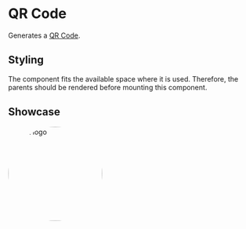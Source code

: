 <script lang="ts">
    import QRCode from "$lib/components/QRCode.svelte";
    import logoOnChainDark from "$lib/assets/logo-onchain-dark.svg";
</script>

# QR Code

Generates a [QR Code](https://www.qrcode.com/).

## Styling

The component fits the available space where it is used. Therefore, the parents should be rendered before mounting this component.

## Showcase

<QRCode value="https://nns.ic0.app/" ariaLabel="Network Nervous System" >
  <img
    src={logoOnChainDark}
    role="presentation"
    alt="Test logo"
    loading="lazy"
    slot="logo"
    style="background: var(--secondary); color: var(--secondary-contrast); width: 20vw; height: 20vw; padding: var(--padding-2x); border-radius: 50%;"
  />
</QRCode>
